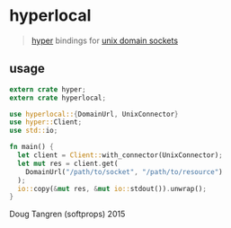# hyperlocal

> [hyper](https://github.com/hyperium/hyper) bindings for [unix domain sockets](https://github.com/rust-lang-nursery/unix-socket)

## usage

```rust
extern crate hyper;
extern crate hyperlocal;

use hyperlocal::{DomainUrl, UnixConnector}
use hyper::Client;
use std::io;

fn main() {
  let client = Client::with_connector(UnixConnector);
  let mut res = client.get(
    DomainUrl("/path/to/socket", "/path/to/resource")
  );
  io::copy(&mut res, &mut io::stdout()).unwrap();
}
```

Doug Tangren (softprops) 2015

